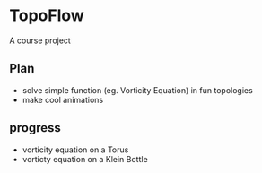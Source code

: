 # TopoFlow
A course project

## Plan
- solve simple function (eg. Vorticity Equation) in fun topologies
- make cool animations

## progress
- vorticity equation on a Torus
- vorticty equation on a Klein Bottle